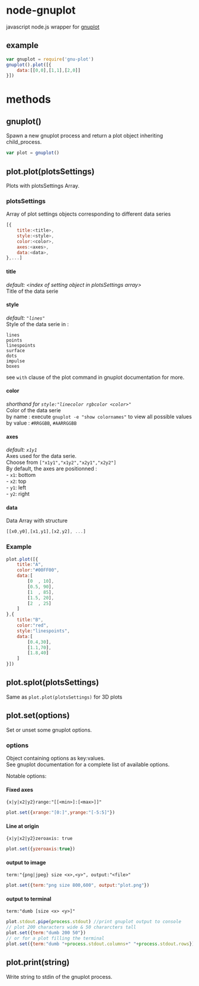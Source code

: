 node-gnuplot
============
javascript node.js wrapper for [gnuplot](http://www.gnuplot.info/)

## example
``` js
var gnuplot = require('gnu-plot')
gnuplot().plot([{
    data:[[0,0],[1,1],[2,0]]
}])
```


# methods

## gnuplot()
Spawn a new gnuplot process and return a plot object inheriting child_process.  
``` js
var plot = gnuplot()
```

## plot.plot(plotsSettings)
Plots with plotsSettings Array.  

### plotsSettings
Array of plot settings objects corresponding to different data series  
``` js
[{
	title:<title>,
	style:<style>,
	color:<color>,
	axes:<axes>,
	data:<data>,
},...]
```

#### title
*default: &lt;index of setting object in plotsSettings array&gt;*  
Title of the data serie  

#### style
*default: `"lines"`*  
Style of the data serie in :  
```
lines
points
linespoints
surface
dots
impulse
boxes
```
see `with` clause of the plot command in gnuplot documentation for more.  

#### color
*shorthand for `style:"linecolor rgbcolor <color>"`*  
Color of the data serie  
by name : execute `gnuplot -e "show colornames"` to view all possible values  
by value : `#RRGGBB`, `#AARRGGBB`  

#### axes
*default: `x1y1`*  
Axes used for the data serie.  
Choose from `["x1y1","x1y2","x2y1","x2y2"]`  
By default, the axes are positionned :  
	- `x1`: bottom  
	- `x2`: top  
	- `y1`: left  
	- `y2`: right  

#### data
Data Array with structure  
``` js
[[x0,y0],[x1,y1],[x2,y2], ...]
```

### Example
``` js
plot.plot([{
	title:"A",
	color:"#00FF00",
	data:[
		[0  , 10],
		[0.5, 90],
		[1  , 85],
		[1.5, 20],
		[2  , 25]
	]
},{
	title:"B",
	color:"red",
	style:"linespoints",
	data:[
		[0.4,30],
		[1.1,70],
		[1.8,40]
	]
}])
```

## plot.splot(plotsSettings)
Same as `plot.plot(plotsSettings)` for 3D plots  



## plot.set(options)
Set or unset some gnuplot options.  

### options
Object containing options as key:values.  
See gnuplot documentation for a complete list of available options.  

Notable options:
#### Fixed axes
`{x|y|x2|y2}range:"[[<min>]:[<max>]]"`  
``` js
plot.set({xrange:"[0:]",yrange:"[-5:5]"})
```

#### Line at origin
`{x|y|x2|y2}zeroaxis: true`  
``` js
plot.set({yzeroaxis:true})
```

#### output to image
`term:"{png|jpeg} size <x>,<y>", output:"<file>"`  
``` js
plot.set({term:"png size 800,600", output:"plot.png"})
```

#### output to terminal
`term:"dumb [size <x> <y>]"`  
``` js
plot.stdout.pipe(process.stdout) //print gnuplot output to console
// plot 200 characters wide & 50 chararcters tall 
plot.set({term:"dumb 200 50"})
// or for a plot filling the terminal
plot.set({term:"dumb "+process.stdout.columns+" "+process.stdout.rows})
```


## plot.print(string)
Write string to stdin of the gnuplot process.  


